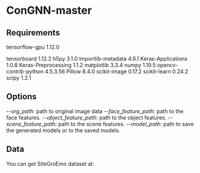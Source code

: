 # ConGNN-master

## Requirements
tensorflow-gpu        1.12.0

tensorboard           1.12.2
h5py                  3.1.0
importlib-metadata    4.6.1
Keras-Applications    1.0.8
Keras-Preprocessing   1.1.2
matplotlib            3.3.4
numpy                 1.19.5
opencv-contrib-python 4.5.3.56
Pillow                8.4.0
scikit-image          0.17.2
scikit-learn          0.24.2
scipy                 1.2.1

## Options
--*org_path:* path to original image data 
*--face_feature_path:* path to the face features.
*--object_feature_path:* path to the object features.
*--scene_feature_path:* path to the scene features. 
*--model_path:* path to save the generated models or to the saved models.

## Data
You can get SiteGroEmo dataset at:
